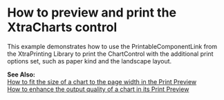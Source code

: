 # How to preview and print the XtraCharts control


<p>This example demonstrates how to use the PrintableComponentLink from the XtraPrinting Library to print the ChartControl with the additional print options set, such as paper kind and the landscape layout.</p><p><strong>See Also:</strong><br />
<a href="https://www.devexpress.com/Support/Center/p/E2031">How to fit the size of a chart to the page width in the Print Preview</a><br />
<a href="https://www.devexpress.com/Support/Center/p/E869">How to enhance the output quality of a chart in its Print Preview</a></p>

<br/>


